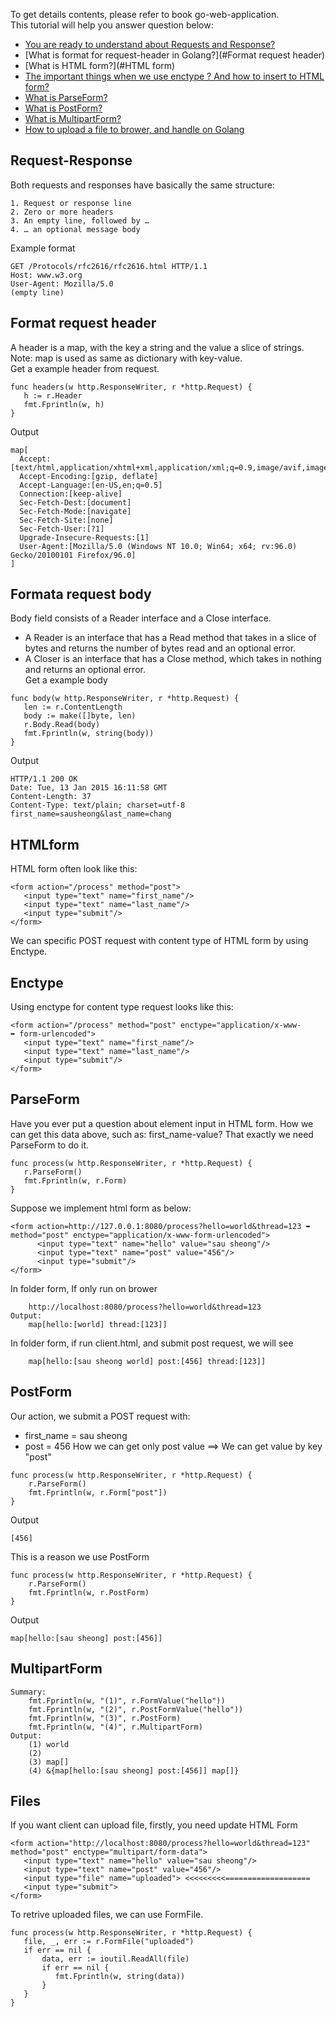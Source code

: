 To get details contents, please refer to book go-web-application.  
This tutorial will help you answer question below:
* [You are ready to understand about Requests and Response?](#Request-Response)
* [What is format for request-header in Golang?](#Format request header)
* [What is HTML form?](#HTML form)
* [The important things when we use enctype ? And how to insert to HTML form?](#Enctype)
* [What is ParseForm?](#ParseForm)
* [What is PostForm?](#PostForm)
* [What is MultipartForm?](#MultipartForm)
* [How to upload a file to brower, and handle on Golang](#Files)

## Request-Response
Both requests and responses have basically the same structure:
```
1. Request or response line
2. Zero or more headers
3. An empty line, followed by …
4. … an optional message body 
```
Example format 
```
GET /Protocols/rfc2616/rfc2616.html HTTP/1.1
Host: www.w3.org
User-Agent: Mozilla/5.0 
(empty line)
```

## Format request header
A header is a map, with the key a string and the value a slice of strings.  
Note: map is used as same as dictionary with key-value.  
Get a example header from request.
```
func headers(w http.ResponseWriter, r *http.Request) {
   h := r.Header
   fmt.Fprintln(w, h)
}
```
Output 
```
map[
  Accept:[text/html,application/xhtml+xml,application/xml;q=0.9,image/avif,image/webp,*/*;q=0.8] 
  Accept-Encoding:[gzip, deflate] 
  Accept-Language:[en-US,en;q=0.5] 
  Connection:[keep-alive] 
  Sec-Fetch-Dest:[document] 
  Sec-Fetch-Mode:[navigate] 
  Sec-Fetch-Site:[none] 
  Sec-Fetch-User:[?1] 
  Upgrade-Insecure-Requests:[1] 
  User-Agent:[Mozilla/5.0 (Windows NT 10.0; Win64; x64; rv:96.0) Gecko/20100101 Firefox/96.0]
]
```
## Formata request body
Body field consists of a Reader interface and a Close interface.  
* A Reader is an interface that has a Read method that takes in a slice of bytes and returns the number of bytes read and an optional error.  
* A Closer is an interface that has a Close method, which takes in nothing and returns an optional error.  
Get a example body
```
func body(w http.ResponseWriter, r *http.Request) {
   len := r.ContentLength
   body := make([]byte, len)
   r.Body.Read(body)
   fmt.Fprintln(w, string(body))
}
```
Output
```
HTTP/1.1 200 OK
Date: Tue, 13 Jan 2015 16:11:58 GMT
Content-Length: 37
Content-Type: text/plain; charset=utf-8
first_name=sausheong&last_name=chang
```
## HTMLform
HTML form often look like this:
```
<form action="/process" method="post">
   <input type="text" name="first_name"/>
   <input type="text" name="last_name"/>
   <input type="submit"/>
</form>
```
We can specific POST request with content type of HTML form by using Enctype.
## Enctype
Using enctype for content type request looks like this:
```
<form action="/process" method="post" enctype="application/x-www-
➥ form-urlencoded">
   <input type="text" name="first_name"/>
   <input type="text" name="last_name"/>
   <input type="submit"/>
</form>
```

## ParseForm
Have you ever put a question about element input in HTML form. How we can get this data above, such as: first_name-value? 
That exactly we need ParseForm to do it.
```
func process(w http.ResponseWriter, r *http.Request) {
   r.ParseForm()
   fmt.Fprintln(w, r.Form)
}
```
Suppose we implement html form as below:
```
<form action=http://127.0.0.1:8080/process?hello=world&thread=123 ➥ method="post" enctype="application/x-www-form-urlencoded">
      <input type="text" name="hello" value="sau sheong"/>
      <input type="text" name="post" value="456"/>
      <input type="submit"/>
</form>
```
In folder form, If only run on brower
```
    http://localhost:8080/process?hello=world&thread=123
Output:
    map[hello:[world] thread:[123]]
```
In folder form, if run client.html, and submit post request, we will see
```
    map[hello:[sau sheong world] post:[456] thread:[123]]
```
## PostForm
Our action, we submit a POST request with:
* first_name = sau sheong
* post = 456
How we can get only post value ==> We can get value by key "post"
```
func process(w http.ResponseWriter, r *http.Request) {
    r.ParseForm()
    fmt.Fprintln(w, r.Form["post"])
}
```
Output
```
[456]
```
This is a reason we use PostForm
```
func process(w http.ResponseWriter, r *http.Request) {
    r.ParseForm()
    fmt.Fprintln(w, r.PostForm)
}
```
Output
```
map[hello:[sau sheong] post:[456]]
```
## MultipartForm
```
Summary:
    fmt.Fprintln(w, "(1)", r.FormValue("hello"))
    fmt.Fprintln(w, "(2)", r.PostFormValue("hello"))
    fmt.Fprintln(w, "(3)", r.PostForm)
    fmt.Fprintln(w, "(4)", r.MultipartForm)
Output:
    (1) world
    (2) 
    (3) map[]
    (4) &{map[hello:[sau sheong] post:[456]] map[]}
```
## Files
If you want client can upload file, firstly, you need update HTML Form
```
<form action="http://localhost:8080/process?hello=world&thread=123" method="post" enctype="multipart/form-data">
   <input type="text" name="hello" value="sau sheong"/>
   <input type="text" name="post" value="456"/>
   <input type="file" name="uploaded"> <<<<<<<<<===================
   <input type="submit">
</form>
```
To retrive uploaded files, we can use FormFile.
```
func process(w http.ResponseWriter, r *http.Request) {
   file, _, err := r.FormFile("uploaded")
   if err == nil {
       data, err := ioutil.ReadAll(file)
       if err == nil {
          fmt.Fprintln(w, string(data))
       }
   }
}
```

